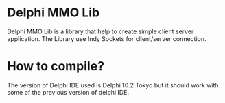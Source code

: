 # Delphi MMO Lib
Delphi MMO Lib is a library that help to create simple client server application.
The Library use Indy Sockets for client/server connection. 

# How to compile?
The version of Delphi IDE used is Delphi 10.2 Tokyo but it should work with some of the previous version of delphi IDE.
